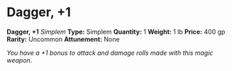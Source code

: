 # Dagger, +1

**Dagger, +1**
_Simplem_
**Type:** Simplem
**Quantity:** 1
**Weight:** 1 lb
**Price:** 400 gp
**Rarity:** Uncommon
**Attunement:** None

*You have a +1 bonus to attack and damage rolls made with this magic weapon.*